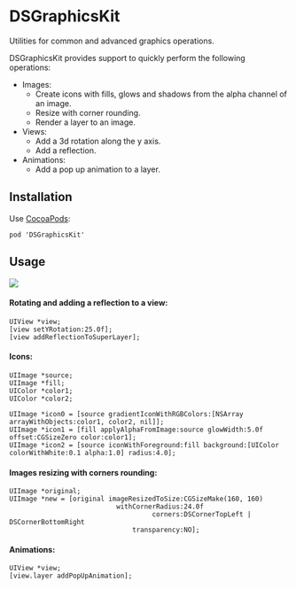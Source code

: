 # DSGraphicsKit

Utilities for common and advanced graphics operations.

DSGraphicsKit provides support to quickly perform the following operations:

- Images:
  - Create icons with fills, glows and shadows from the alpha channel of an image.
  - Resize with corner rounding.
  - Render a layer to an image.
- Views:
  - Add a 3d rotation along the y axis.
  - Add a reflection.
- Animations:
  - Add a pop up animation to a layer.


## Installation

Use [CocoaPods](https://github.com/CocoaPods/CocoaPods):

    pod 'DSGraphicsKit'

## Usage

[![](https://github.com/Discontinuity-srl/DSGraphicsKit/raw/master/README/Screenshots.png)](https://github.com/Discontinuity-srl/DSGraphicsKit/raw/master/README/Screenshots.png)

#### Rotating and adding a reflection to a view:

    UIView *view;
    [view setYRotation:25.0f];
    [view addReflectionToSuperLayer];

#### Icons:

    UIImage *source;
    UIImage *fill;
    UIColor *color1;
    UIColor *color2;

    UIImage *icon0 = [source gradientIconWithRGBColors:[NSArray arrayWithObjects:color1, color2, nil]];
    UIImage *icon1 = [fill applyAlphaFromImage:source glowWidth:5.0f offset:CGSizeZero color:color1];
    UIImage *icon2 = [source iconWithForeground:fill background:[UIColor colorWithWhite:0.1 alpha:1.0] radius:4.0];

#### Images resizing with corners rounding:

    UIImage *original;
    UIImage *new = [original imageResizedToSize:CGSizeMake(160, 160)
                               withCornerRadius:24.0f
                                        corners:DSCornerTopLeft | DSCornerBottomRight
                                   transparency:NO];


#### Animations:

    UIView *view;
    [view.layer addPopUpAnimation];
